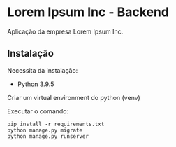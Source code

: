 # Lorem Ipsum Inc - Backend
Aplicação da empresa Lorem Ipsum Inc.

## Instalação
Necessita da instalação:
- Python 3.9.5

Criar um virtual environment do python (venv)

Executar o comando:
```
pip install -r requirements.txt
python manage.py migrate
python manage.py runserver
```
